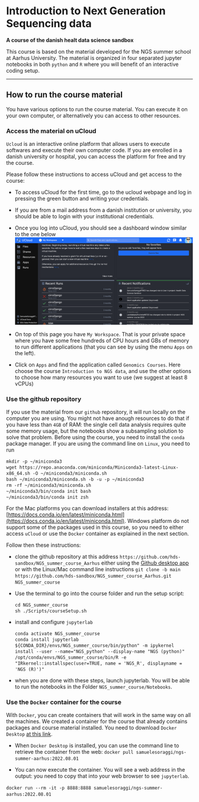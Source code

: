 # Introduction to Next Generation Sequencing data
**A course of the danish healt data science sandbox**

This course is based on the material developed for the NGS summer school at Aarhus University. The material is organized in four separated jupyter notebooks in both `python` and `R` where you will benefit of an interactive coding setup.

---------------------

## How to run the course material

You have various options to run the course material. You can execute it on your own computer, or alternatively you can access to other resources.

### Access the material on uCloud

`Ucloud` is an interactive online platform that allows users to execute softwares and execute their own computer code. If you are enrolled in a danish university or hospital, you can access the platform for free and try the course.

Please follow these instructions to access uCloud and get access to the course:

* To access uCloud for the first time, go to the ucloud webpage and log in pressing the green button and writing your credentials.

* If you are from a mail address from a danish institution or university, you should be able to login with your institutional credentials.

* Once you log into uCloud, you should see a dashboard window similar to the one below
  ![](./img/ucloud_dashboard.png)

* On top of this page you have `My Workspace`. That is your private space where you have some free hundreds of CPU hours and GBs of memory to run different applications (that you can see by using the menu `Apps` on the left). 
 
* Click on `Apps` and find the application called `Genomics Courses`. Here choose the course `Introduction to NGS data`, and use the other options to choose how many resources you want to use (we suggest at least 8 vCPUs)

### Use the github repository

If you use the material from our `github` repository, it will run locally on the computer you are using. You might not have anough resources to do that if you have less than `4GB` of RAM: the single cell data analysis requires quite some memory usage, but the notebooks show a subsampling solution to solve that problem.
Before using the course, you need to install the `conda` package manager. If you are using the command line on `Linux`, you need to run

```
mkdir -p ~/miniconda3
wget https://repo.anaconda.com/miniconda/Miniconda3-latest-Linux-x86_64.sh -O ~/miniconda3/miniconda.sh
bash ~/miniconda3/miniconda.sh -b -u -p ~/miniconda3
rm -rf ~/miniconda3/miniconda.sh
~/miniconda3/bin/conda init bash
~/miniconda3/bin/conda init zsh
```

For the Mac platforms you can download installers at this address: [https://docs.conda.io/en/latest/miniconda.html](https://docs.conda.io/en/latest/miniconda.html).
Windows platform do not support some of the packages used in this course, so you need to either access `uCloud` or use the `Docker` container as explained in the next section.

Follow then these instructions:

* clone the github repository at this address `https://github.com/hds-sandbox/NGS_summer_course_Aarhus` either using the [Github desktop app](https://desktop.github.com/) or with the Linux/Mac command line instructions
`git clone -b main https://github.com/hds-sandbox/NGS_summer_course_Aarhus.git NGS_summer_course`

* Use the terminal to go into the course folder and run the setup script:
  ```
  cd NGS_summer_course
  sh ./Scripts/courseSetup.sh
  ```

* install and configure `jupyterlab`
 
  ```
  conda activate NGS_summer_course
  conda install jupyterlab
  ${CONDA_DIR}/envs/NGS_summer_course/bin/python" -m ipykernel install --user --name="NGS_python" --display-name "NGS (python)"
  /opt/conda/envs/NGS_summer_course/bin/R -e "IRkernel::installspec(user=TRUE, name = 'NGS_R', displayname = 'NGS (R)')"
  ```

* when you are done with these steps, launch jupyterlab. You will be able to run the notebooks in the Folder `NGS_summer_course/Notebooks`.

### Use the `Docker` container for the course

With `Docker`, you can create containers that will work in the same way on all the machines. We created a container for the course that already contains packages and course material installed. You need to download `Docker Desktop` [at this link](https://www.docker.com/products/docker-desktop/).

* When `Docker Desktop` is installed, you can use the command line to retrieve the container from the web:
`docker pull samuelesoraggi/ngs-summer-aarhus:2022.08.01`

* You can now execute the container. You will see a web address in the output: you need to copy that into your web browser to see `jupyterlab`.

`docker run --rm -it -p 8888:8888 samuelesoraggi/ngs-summer-aarhus:2022.08.01`